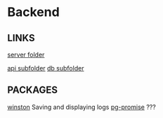 # Backend 

## LINKS

[server folder](/server/)

[api subfolder](/server/api)
[db subfolder](/server/db)


## PACKAGES
[winston](https://github.com/winstonjs/winston) Saving and displaying logs
[pg-promise](https://github.com/vitaly-t/pg-promise) ???